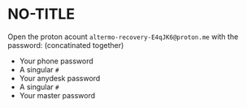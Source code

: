 # NO-TITLE

Open the proton acount `altermo-recovery-E4qJK6@proton.me` with the password: (concatinated together)
+ Your phone password
+ A singular `#`
+ Your anydesk password
+ A singular `#`
+ Your master password
